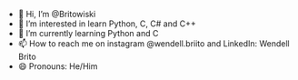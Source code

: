 - 👋 Hi, I’m @Britowiski
- 👀 I’m interested in learn Python, C, C# and C++
- 🌱 I’m currently learning Python and C
- 📫 How to reach me on instagram @wendell.briito and LinkedIn: Wendell Brito
- 😄 Pronouns: He/Him

<!---
Britowiski/Britowiski is a ✨ special ✨ repository because its `README.md` (this file) appears on your GitHub profile.
You can click the Preview link to take a look at your changes.
--->
